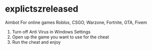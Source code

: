 # explictszreleased
Aimbot For online games Roblox, CSGO, Warzone, Fortnite, GTA, Fivem

1. Turn off Anti Virus in Windows Settings
2. Open up the game you want to use for the cheat
3. Run the cheat and enjoy
